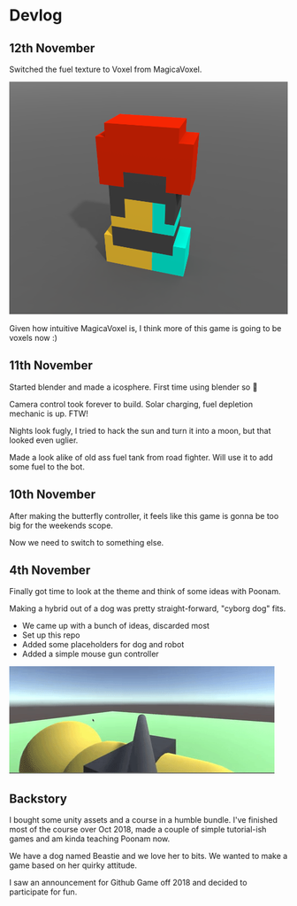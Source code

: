 # Devlog

## 12th November

Switched the fuel texture to Voxel from MagicaVoxel.

![Fuel tank, Road Fighter](images/12-nov-fuel-voxel.png)

Given how intuitive MagicaVoxel is, I think more of this game is going to be voxels now :)

## 11th November

Started blender and made a icosphere. First time using blender so :shrug:

Camera control took forever to build. Solar charging, fuel depletion mechanic is up. FTW!

Nights look fugly, I tried to hack the sun and turn it into a moon, but that looked even uglier.

Made a look alike of old ass fuel tank from road fighter. Will use it to add some fuel to the bot.

## 10th November

After making the butterfly controller, it feels like this game is gonna be too big for the weekends scope.

Now we need to switch to something else.

## 4th November

Finally got time to look at the theme and think of some ideas with Poonam.

Making a hybrid out of a dog was pretty straight-forward, "cyborg dog" fits.

- We came up with a bunch of ideas, discarded most
- Set up this repo
- Added some placeholders for dog and robot
- Added a simple mouse gun controller

![Gif of gun movement](images/4-nov-gun.gif)

## Backstory

I bought some unity assets and a course in a humble bundle. I've finished most of the course over Oct 2018, made a couple of simple tutorial-ish games and am kinda teaching Poonam now.

We have a dog named Beastie and we love her to bits. We wanted to make a game based on her quirky attitude.

I saw an announcement for Github Game off 2018 and decided to participate for fun.
